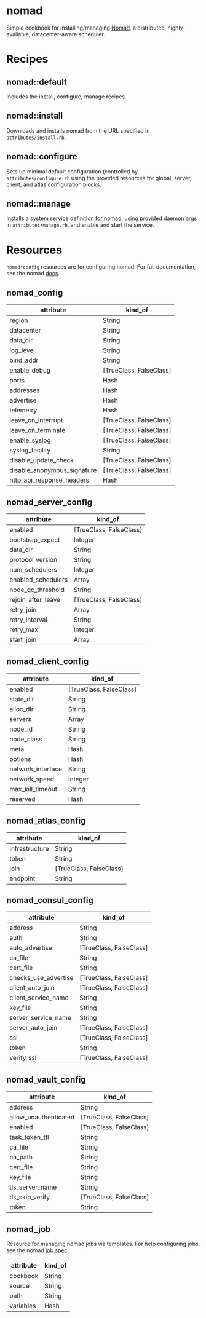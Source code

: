 # nomad

Simple cookbook for installing/managing [Nomad](https://www.nomadproject.io/), a
distributed, highly-available, datacenter-aware scheduler.

Recipes
=======

nomad::default
--------------
Includes the install, configure, manage recipes.

nomad::install
--------------
Downloads and installs nomad from the URL specified in `attributes/install.rb`.

nomad::configure
----------------
Sets up minimal default configuration (controlled by `attributes/configure.rb`
using the provided resources for global, server, client, and atlas
configuration blocks.

nomad::manage
-------------
Installs a system service definition for nomad, using provided daemon args in
`attributes/manage.rb`, and enable and start the service.

Resources
=========

`nomad*config` resources are for configuring nomad. For full documentation,
see the nomad [docs](https://www.nomadproject.io/docs/agent/config.html).

nomad\_config
-------------

|attribute|kind_of|
|---------|-------|
|region|String|
|datacenter|String|
|data_dir|String|
|log_level|String|
|bind_addr|String|
|enable_debug|[TrueClass, FalseClass]|
|ports|Hash|
|addresses|Hash|
|advertise|Hash|
|telemetry|Hash|
|leave_on_interrupt|[TrueClass, FalseClass]|
|leave_on_terminate|[TrueClass, FalseClass]|
|enable_syslog|[TrueClass, FalseClass]|
|syslog_facility|String|
|disable_update_check|[TrueClass, FalseClass]|
|disable_anonymous_signature|[TrueClass, FalseClass]|
|http_api_response_headers|Hash|

nomad\_server\_config
---------------------

|attribute|kind_of|
|---------|-------|
|enabled|[TrueClass, FalseClass]|
|bootstrap_expect|Integer|
|data_dir|String|
|protocol_version|String|
|num_schedulers|Integer|
|enabled_schedulers|Array|
|node_gc_threshold|String|
|rejoin_after_leave|[TrueClass, FalseClass]|
|retry_join|Array|
|retry_interval|String|
|retry_max|Integer|
|start_join|Array|

nomad\_client\_config
---------------------

|attribute|kind_of|
|---------|-------|
|enabled|[TrueClass, FalseClass]|
|state_dir|String|
|alloc_dir|String|
|servers|Array|
|node_id|String|
|node_class|String|
|meta|Hash|
|options|Hash|
|network_interface|String|
|network_speed|Integer|
|max_kill_timeout|String|
|reserved|Hash|

nomad\_atlas\_config
--------------------

|attribute|kind_of|
|---------|-------|
|infrastructure|String|
|token|String|
|join|[TrueClass, FalseClass]|
|endpoint|String|

nomad\_consul\_config
---------------------

|attribute|kind_of|
|---------|-------|
|address|String|
|auth|String|
|auto_advertise|[TrueClass, FalseClass]|
|ca_file|String|
|cert_file|String|
|checks_use_advertise|[TrueClass, FalseClass]|
|client_auto_join|[TrueClass, FalseClass]|
|client_service_name|String|
|key_file|String|
|server_service_name|String|
|server_auto_join|[TrueClass, FalseClass]|
|ssl|[TrueClass, FalseClass]|
|token|String|
|verify_ssl|[TrueClass, FalseClass]|

nomad\_vault\_config
--------------------

|attribute|kind_of|
|---------|-------|
|address|String|
|allow_unauthenticated|[TrueClass, FalseClass]|
|enabled|[TrueClass, FalseClass]|
|task_token_ttl|String|
|ca_file|String|
|ca_path|String|
|cert_file|String|
|key_file|String|
|tls_server_name|String|
|tls_skip_verify|[TrueClass, FalseClass]|
|token|String|

nomad\_job
----------

Resource for managing nomad jobs via templates. For help configuring jobs,
see the nomad [job spec](https://www.nomadproject.io/docs/jobspec/index.html).

|attribute|kind_of|
|---------|-------|
|cookbook|String|
|source|String|
|path|String|
|variables|Hash|
